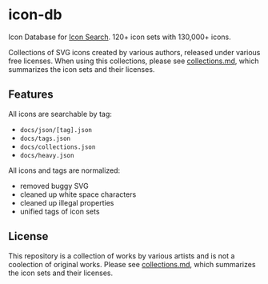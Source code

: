# icon-db

Icon Database for [Icon Search](https://marmooo.github.io/icon-search/). 120+
icon sets with 130,000+ icons.

Collections of SVG icons created by various authors, released under various free
licenses. When using this collections, please see
[collections.md](collections.md), which summarizes the icon sets and their
licenses.

## Features

All icons are searchable by tag:

- `docs/json/[tag].json`
- `docs/tags.json`
- `docs/collections.json`
- `docs/heavy.json`

All icons and tags are normalized:

- removed buggy SVG
- cleaned up white space characters
- cleaned up illegal properties
- unified tags of icon sets

## License

This repository is a collection of works by various artists and is not a
coolection of original works. Please see [collections.md](collections.md), which
summarizes the icon sets and their licenses.

